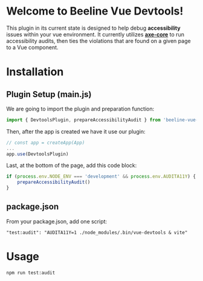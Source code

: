 # Welcome to Beeline Vue Devtools!

This plugin in its current state is designed to help debug **accessibility** issues within your vue environment. It currently utilizes **[axe-core](https://github.com/dequelabs/axe-core)** to run accessibility audits, then ties the violations that are found on a given page to a Vue component.

# Installation

## Plugin Setup (main.js)

We are going to import the plugin and preparation function:

```js
import { DevtoolsPlugin, prepareAccessibilityAudit } from 'beeline-vue-devtools/src/devtools'
```

Then, after the app is created we have it use our plugin:

```js
// const app = createApp(App)
...
app.use(DevtoolsPlugin)
```

Last, at the bottom of the page, add this code block:

```js
if (process.env.NODE_ENV === 'development' && process.env.AUDITA11Y) {
	prepareAccessibilityAudit()
}
```

## package.json

From your package.json, add one script:

	"test:audit": "AUDITA11Y=1 ./node_modules/.bin/vue-devtools & vite"

# Usage

	npm run test:audit
